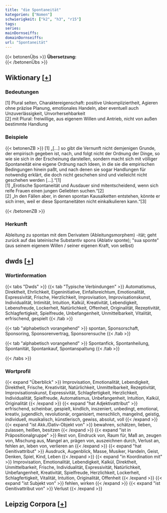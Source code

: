 ```yaml
---
title: "die Spontaneität"
kategorien: ["Nomen"]
schwierigkeit: ["k2", "h3", "r15"]
tags:
series:
mainDornseiffs:
domainDornseiffs:
url: "Spontaneität"
---
```


{{< betonenÜbs >}}
**Übersetzung:**  
{{< /betonenÜbs >}}

## Wiktionary [[+](https://de.wiktionary.org/wiki/Spontaneität)]

### Bedeutungen
[1] Plural selten, Charaktereigenschaft: positive Unkompliziertheit, Agieren ohne präzise Planung, emotionales Handeln, aber eventuell auch Unzuverlässigkeit, Unvorhersehbarkeit  
[2] mit Plural: freiwillige, aus eigenem Willen und Antrieb, nicht von außen bestimmte Handlung  

### Beispiele
{{< betonenZB >}}
[1] „[…] so gibt die Vernunft nicht demjenigen Grunde, der empirisch gegeben ist, nach, und folgt nicht der Ordnung der Dinge, so wie sie sich in der Erscheinung darstellen, sondern macht sich mit völliger Spontaneität eine eigene Ordnung nach Ideen, in die sie die empirischen Bedingungen hinein paßt, und nach denen sie sogar Handlungen für notwendig erklärt, die doch nicht geschehen sind und vielleicht nicht geschehen werden […].“[1]  
[1] „Erotische Spontaneität und Ausdauer sind mitentscheidend, wenn sich reife Frauen einen jungen Geliebten suchen.“[2]  
[2] „In den Fällen aber, in denen spontan Kausalketten entstehen, könnte er sich irren, weil er diese Spontaneitäten nicht einkalkulieren kann.“[3]  

{{< /betonenZB >}}
### Herkunft
Ableitung zu spontan mit dem Derivatem (Ableitungsmorphem) -ität; geht zurück auf das lateinische Substantiv spons (Ablativ sponte); "sua sponte" (aus seinem eigenem Willen / seiner eigenen Kraft, von selbst)  



## dwds [[+](https://www.dwds.de/wb/Spontaneität)]

### Wortinformation
{{< tabs "Dwds" >}}
{{< tab "Typische Verbindungen" >}}
Automatismus, Direktheit, Ehrlichkeit, Eigeninitiative, Einfallsreichtum, Emotionalität, Expressivität, Frische, Herzlichkeit, Improvisation, Improvisationskunst, Individualität, Intimität, Intuition, Kalkül, Kreativität, Lebendigkeit, Lebensfreude, Lockerheit, Natürlichkeit, Offenheit, Originalität, Rezeptivität, Schlagfertigkeit, Spielfreude, Unbefangenheit, Unmittelbarkeit, Vitalität, erfrischend, gespielt
{{< /tab >}}

{{< tab "alphabetisch vorangehend" >}}
spontan, Sponsorschaft, Sponsoring, Sponsorenvertrag, Sponsorensuche
{{< /tab >}}

{{< tab "alphabetisch vorangehend" >}}
Spontanfick, Spontanheilung, Spontanität, Spontankauf, Spontanspaltung
{{< /tab >}}

{{< /tabs >}}

### Wortprofil
{{< expand "Überblick" >}} Improvisation, Emotionalität, Lebendigkeit, Direktheit, Frische, Kreativität, Natürlichkeit, Unmittelbarkeit, Rezeptivität, Improvisationskunst, Expressivität, Schlagfertigkeit, Herzlichkeit, Individualität, Spielfreude, Automatismus, Unbefangenheit, Intuition, Kalkül, Originalität {{< /expand >}}
{{< expand "hat Adjektivattribut" >}} erfrischend, scheinbar, gespielt, kindlich, inszeniert, unbedingt, emotional, kreativ, jugendlich, revolutionär, organisiert, menschlich, mangelnd, geistig, individuell, musikalisch, künstlerisch, gewiss, absolut, voll {{< /expand >}}
{{< expand "ist Akk./Dativ-Objekt von" >}} bewahren, schätzen, lieben, zulassen, heißen, besitzen {{< /expand >}}
{{< expand "ist in Präpositionalgruppe" >}} Rest von, Eindruck von, Raum für, Maß an, zeugen von, Mischung aus, Mangel an, prägen von, auszeichnen durch, Verlust an, fehlen an, leben von, verlieren an {{< /expand >}}
{{< expand "hat Genitivattribut" >}} Ausdruck, Augenblick, Masse, Musiker, Handeln, Geist, Denken, Spiel, Kind, Leben {{< /expand >}}
{{< expand "in Koordination mit" >}} Improvisation, Emotionalität, Lebendigkeit, Kalkül, Direktheit, Unmittelbarkeit, Frische, Individualität, Expressivität, Natürlichkeit, Unbefangenheit, Kreativität, Spielfreude, Herzlichkeit, Lockerheit, Schlagfertigkeit, Vitalität, Intuition, Originalität, Offenheit {{< /expand >}}
{{< expand "ist Subjekt von" >}} fehlen, wirken {{< /expand >}}
{{< expand "ist Genitivattribut von" >}} Verlust {{< /expand >}}

## Leipzig Corpora [[+](https://corpora.uni-leipzig.de/en/res?word=Spontaneität&corpusId=deu_newscrawl-public_2018)]

